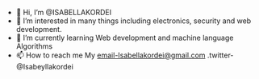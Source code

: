 - 👋 Hi, I’m @ISABELLAKORDEI
- 👀 I’m interested in many things including electronics, security and web development.
- 🌱 I’m currently learning Web development and machine language Algorithms 
- 📫 How to reach me 
  My email-Isabellakordei@gmail.com 
 .twitter-@Isabeyllakordei

<!---
ISABELLAKORDEI/ISABELLAKORDEI is a ✨ special ✨ repository because its `README.md` (this file) appears on your GitHub profile.
You can click the Preview link to take a look at your changes.
--->

